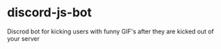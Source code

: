 # discord-js-bot
 Discrod bot for kicking users with funny GIF's after they are kicked out of your server
